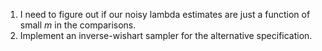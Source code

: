 1. I need to figure out if our noisy lambda estimates are just a function of
   small *m* in the comparisons. 
2. Implement an inverse-wishart sampler for the alternative specification.  

